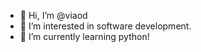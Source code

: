 - 👋 Hi, I’m @viaod
- 👀 I’m interested in software development.
- 🌱 I’m currently learning python!

<!---
viaod/viaod is a ✨ special ✨ repository because its `README.md` (this file) appears on your GitHub profile.
You can click the Preview link to take a look at your changes.
--->
